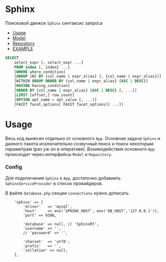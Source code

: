 # Sphinx

Поисковой движок `Sphinx` синтаксис запроса

- [Usage](#usage)
- [Model](#model)
- [Repository](#repository)
- [EXAMPLE](#example)


```sql
SELECT
    select_expr [, select_expr ...]
    FROM index [, index2 ...]
    [WHERE where_condition]
    [GROUP [N] BY {col_name | expr_alias} [, {col_name | expr_alias}]]
    [WITHIN GROUP ORDER BY {col_name | expr_alias} {ASC | DESC}]
    [HAVING having_condition]
    [ORDER BY {col_name | expr_alias} {ASC | DESC} [, ...]]
    [LIMIT [offset,] row_count]
    [OPTION opt_name = opt_value [, ...]]
    [FACET facet_options[ FACET facet_options][ ...]]
```

# Usage

Весь код вынесен отдельно от основного `App`. Основная задача `Sphinx` и данного пакета
исключительно созвучный поиск и поиск некоторым параметрам (раз уж он в оперативе). 
Взоимодействия основного `App` происходит через интерфейсы `Model` и `Repository`.



### Config 

Для подключения `Sphinx` к `App`, достаточно добавиить `SphinxServiceProvider` в список провайдеров.

В файле `database.php` секции  `connections`  нужно дописать

        'sphinx' => [
            'driver'   => 'mysql',
            'host'     => env('SPHINX_HOST', env('DB_HOST','127.0.0.1')),
            'port' => 9306,

            'database' => null, // 'SphinxRT',
            'username' => '',
            // 'password' => '',

            'charset'  => 'utf8',
            'prefix'   => '',
            'collation' => null,
        ],
